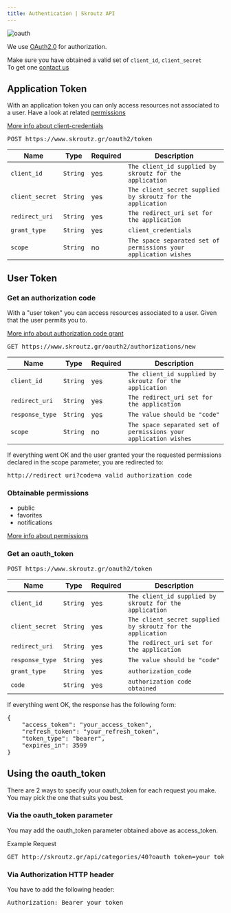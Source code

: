 ```yaml
---
title: Authentication | Skroutz API
---
```


<img src="<%= relative_path_to('/assets/images/oauth.png') %>" alt="oauth">

We use [OAuth2.0](http://oauth.net/2/) for authorization.

Make sure you have obtained a valid set of `client_id`, `client_secret`  
To get one <a href="mailto:api@skroutz.gr">contact us</a>

## Application Token
With an application token you can only access resources not associated
to a user. Have a look at related [permissions](<%= relative_path_to('/authentication/permissions') %>)

[More info about client-credentials](http://tools.ietf.org/html/rfc6749#section-4.4)

<pre class="terminal">
POST https://www.skroutz.gr/oauth2/token
</pre>

Name            | Type     | Required | Description
----------------| ---------|----------| -----------
`client_id`     | `String` | yes      | `The client_id supplied by skroutz for the application`
`client_secret` | `String` | yes      | `The client_secret supplied by skroutz for the application`
`redirect_uri`  | `String` | yes      | `The redirect_uri set for the application`
`grant_type`    | `String` | yes      | `client_credentials` 
`scope`         | `String` | no        | `The space separated set of permissions your application wishes` 

## User Token

### Get an authorization code
With a "user token" you can access resources associated to a user. Given that the user 
permits you to.

[More info about authorization code grant](http://tools.ietf.org/html/rfc6749#section-4.1)

<pre class="terminal">
GET https://www.skroutz.gr/oauth2/authorizations/new
</pre>

Name            | Type     | Required | Description
----------------| ---------|-----------| -----------
`client_id`     | `String` | yes       | `The client_id supplied by skroutz for the application`
`redirect_uri`  | `String` | yes       | `The redirect_uri set for the application`
`response_type` | `String` | yes       | `The value should be "code"`
`scope`         | `String` | no        | `The space separated set of permissions your application wishes` 

If everything went OK and the user granted your the requested permissions declared in 
the scope parameter, you are redirected to: 

<pre class="terminal">
http://redirect_uri?code=a_valid_authorization_code
</pre>

### Obtainable permissions
<ul class="permissions">
  <li>public</li>
  <li>favorites</li>
  <li>notifications</li>
</ul>

<a href="<%= relative_path_to('/authentication/permissions') %>">More info about permissions</a>

### Get an oauth_token

<pre class="terminal">
POST https://www.skroutz.gr/oauth2/token
</pre>

Name            | Type     | Required | Description
----------------| ---------|----------| -----------
`client_id`     | `String` | yes      | `The client_id supplied by skroutz for the application`
`client_secret` | `String` | yes      | `The client_secret supplied by skroutz for the application`
`redirect_uri`  | `String` | yes      | `The redirect_uri set for the application`
`response_type` | `String` | yes      | `The value should be "code"`
`grant_type`    | `String` | yes      | `authorization_code` 
`code`          | `String` | yes      | `authorization code obtained`

If everything went OK, the response has the following form:

<pre class="terminal">
{
    "access_token": "your_access_token",
    "refresh_token": "your_refresh_token",
    "token_type": "bearer",
    "expires_in": 3599
}
</pre>

## Using the oauth_token
There are 2 ways to specify your oauth_token for each request you make.
You may pick the one that suits you best.

### Via the oauth_token parameter
You may add the oauth_token parameter obtained above as access_token.

Example Request

<pre class="terminal">
GET http://skroutz.gr/api/categories/40?oauth_token=your_token
</pre>

### Via Authorization HTTP header
You have to add the following header:

<pre class="terminal">
Authorization: Bearer your_token
</pre>
